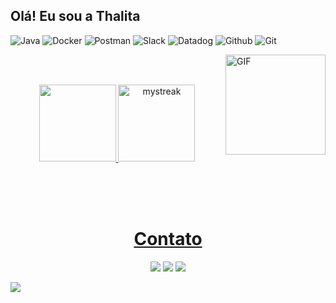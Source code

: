 ## Olá! Eu sou a Thalita

 <img alt="Java" src="https://img.shields.io/badge/-Java-45b8d8?style=flat-square&logo=java&logoColor=white" /> <img alt="Docker" src="https://img.shields.io/badge/-Docker-46a2f1?style=flat-square&logo=docker&logoColor=white" /> <img alt="Postman" src="https://img.shields.io/badge/-Postman-e36414?style=flat-square&logo=postman&logoColor=white" /> <img alt="Slack" src="https://img.shields.io/badge/-Slack-ba181b?style=flat-square&logo=slack&logoColor=white" /> <img alt="Datadog" src="https://img.shields.io/badge/-Datadog-9d4edd?style=flat-square&logo=datadog&logoColor=white" /> <img alt="Github" src="https://img.shields.io/badge/-Github-0a0908?style=flat-square&logo=github&logoColor=white" /> <img alt="Git" src="https://img.shields.io/badge/-Git-0a0908?style=flat-square&logo=git&logoColor=orange" /> 

<img align="right" alt="GIF" height="160px" src="https://media.giphy.com/media/du3J3cXyzhj75IOgvA/giphy.gif" />
<br>
<br>

<p align="center">
  <a href="https://github.com/-Thalita-ribeiro">
  <img height="123em" src="https://github-readme-stats.vercel.app/api?username=Thalita-ribeiro&show_icons=true&theme=react&include_all_commits=true&count_private=true" />
  <img height="123em" src="https://github-readme-streak-stats.herokuapp.com/?user=Thalita-ribeiro&theme=react" alt="mystreak" />
</p>

 
  <br>
  <br>
  <br>


<h1 align="center">Contato</h1>
<div align ="center">
  <a href="https://www.instagram.com/thalllyribeiro/" target="_blank"><img src="https://img.shields.io/badge/-Instagram-%23333?style=for-the-badge&logo=instagram&logoColor=white" target="_blank"></a>
  <a href = "mailto:sribeiro.thalita@gmail.com"><img src="https://img.shields.io/badge/-Gmail-%23333?style=for-the-badge&logo=gmail&logoColor=white" target="_blank"></a>
  <a href="https://www.linkedin.com/in/thalita-ribeiro-040417188/" target="_blank"><img src="https://img.shields.io/badge/-LinkedIn-%23333?style=for-the-badge&logo=linkedin&logoColor=white" target="_blank"></a>
</div>

<a href="https://www.youtube.com/watch?v=dQw4w9WgXcQ"><img src="https://user-images.githubusercontent.com/73097560/115834477-dbab4500-a447-11eb-908a-139a6edaec5c.gif"></a>



